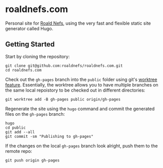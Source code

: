 # roaldnefs.com

Personal site for [Roald Nefs](https://github.com/roaldnefs), using the very fast and flexible static site generator called Hugo.

## Getting Started

Start by cloning the repository:

```console
git clone git@github.com:roaldnefs/roaldnefs.com.git
cd roaldnefs.com
```

Check out the `gh-pages` branch into the `public` folder using git's [worktree feature](https://git-scm.com/docs/git-worktree). Essentially, the worktree allows you to have multiple branches on the same local repoistory to be checked out in different directories:

```console
git worktree add -B gh-pages public origin/gh-pages
```

Regenerate the site using the `hugo` command and commit the generated files on the `gh-pages` branch:

```console
hugo
cd public
git add --all
git commit -sm "Publishing to gh-pages"
```

If the changes on the local `gh-pages` branch look alright, push them to the remote repo:

```
git push origin gh-pages
```

